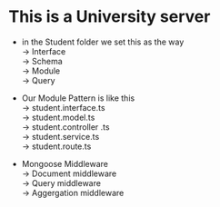 # This is a University server

- in the Student folder we set this as the way
  <br/>→ Interface
  <br/>→ Schema
  <br/>→ Module
  <br/>→ Query

* Our Module Pattern is like this <br/>
  → student.interface.ts<br/>
  → student.model.ts<br/>
  → student.controller .ts<br/>
  → student.service.ts<br/>
  → student.route.ts<br/>

* Mongoose Middleware<br/>
  → Document middleware<br/>
  → Query middleware <br/>
  → Aggergation middleware<br/>
